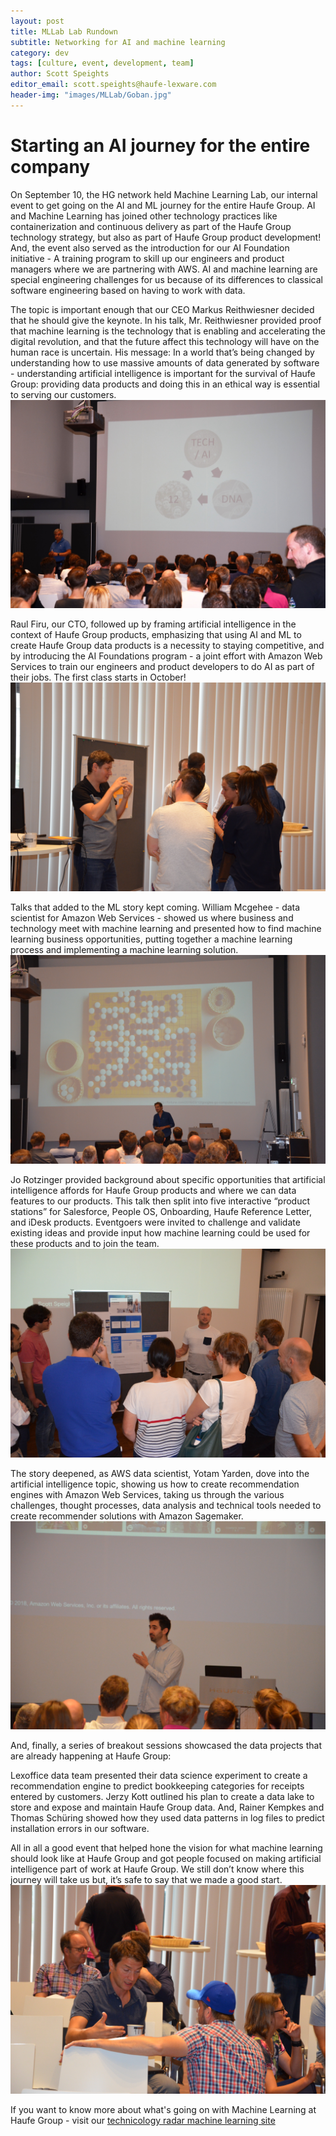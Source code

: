 ```yaml
---
layout: post
title: MLLab Lab Rundown
subtitle: Networking for AI and machine learning
category: dev
tags: [culture, event, development, team]
author: Scott Speights
editor_email: scott.speights@haufe-lexware.com
header-img: "images/MLLab/Goban.jpg"
---
```


# Starting an AI journey for the entire company

On September 10, the HG network held Machine Learning Lab, our internal event to get going on the AI and ML journey for the entire Haufe Group. AI and Machine Learning has joined other technology practices like containerization and continuous delivery as part of the Haufe Group technology strategy, but also as part of Haufe Group product development! And, the event also served as the introduction for our AI Foundation initiative - A training program to skill up our engineers and product managers where we are partnering with AWS. AI and machine learning are special engineering challenges for us because of its differences to classical software engineering based on having to work with data.

The topic is important enough that our CEO Markus Reithwiesner decided that he should give the keynote. In his talk, Mr. Reithwiesner provided proof that machine learning is the technology that is enabling and accelerating the digital revolution, and that the future affect this technology will have on the human race is uncertain. His message: In a world that’s being changed by understanding how to use massive amounts of data generated by software - understanding artificial intelligence is important for the survival of Haufe Group: providing data products and doing this in an ethical way is essential to serving our customers.
![CEO Keynote](../images/MLLab/MRW.jpg)

Raul Firu, our CTO, followed up by framing artificial intelligence in the context of Haufe Group products, emphasizing that using AI and ML to create Haufe Group data products is a necessity to staying competitive, and by introducing the AI Foundations program - a joint effort with Amazon Web Services to train our engineers and product developers to do AI as part of their jobs. The first class starts in October!
![CTO Program](../images/MLLab/RF.jpg)

Talks that added to the ML story kept coming. William Mcgehee - data scientist for Amazon Web Services - showed us where business and technology meet with machine learning and presented how to find machine learning business opportunities, putting together a machine learning process and implementing a machine learning solution.
![AWS Process](../images/MLLab/WMgh.jpg)

Jo Rotzinger provided background about specific opportunities that artificial intelligence affords for Haufe Group products and where we can data features to our products. This talk then split into five interactive “product stations” for Salesforce, People OS, Onboarding, Haufe Reference Letter, and iDesk products. Eventgoers were invited to challenge and validate existing ideas and provide input how machine learning could be used for these products and to join the team.
![Product Stations](../images/MLLab/ProductStation.jpg)

The story deepened, as AWS data scientist, Yotam Yarden, dove into the artificial intelligence topic, showing us how to create recommendation engines with Amazon Web Services, taking us through the various challenges, thought processes, data analysis and technical tools needed to create recommender solutions with Amazon Sagemaker.
![Recommender Engine](../images/MLLab/YY.jpg)

And, finally, a series of breakout sessions showcased the data projects that are already happening at Haufe Group:

Lexoffice data team presented their data science experiment to create a recommendation engine to predict bookkeeping categories for receipts entered by customers. Jerzy Kott outlined his plan to create a data lake to store and expose and maintain Haufe Group data. And, Rainer Kempkes and Thomas Schüring showed how they used data patterns in log files to predict installation errors in our software.

All in all a good event that helped hone the vision for what machine learning should look like at Haufe Group and got people focused on making artificial intelligence part of work at Haufe Group. We still don’t know where this journey will take us but, it’s safe to say that we made a good start.
![Engaged!](../images/MLLab/highlyengaged.jpg)

If you want to know more about what's going on with Machine Learning at Haufe Group - visit our [technicology radar machine learning site](http://techradar.haufe.io/techradar/data-science-and-analytics/machine-learning.html)
